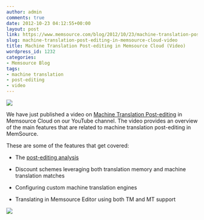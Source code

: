 ```yaml
---
author: admin
comments: true
date: 2012-10-23 04:12:55+00:00
layout: post
link: https://www.memsource.com/blog/2012/10/23/machine-translation-post-editing-in-memsource-cloud-video/
slug: machine-translation-post-editing-in-memsource-cloud-video
title: Machine Translation Post-editing in Memsource Cloud (Video)
wordpress_id: 1232
categories:
- Memsource Blog
tags:
- machine translation
- post-editing
- video
---
```


![](/wp-content/uploads/2012/08/MemSource-Cloud-–-medium.png)

We have just published a video on [Machine Translation Post-editing](http://youtu.be/V4sc84LHXjo) in Memsource Cloud on our YouTube channel. The video provides an overview of the main features that are related to machine translation post-editing in MemSource.<!-- more -->

These are some of the features that get covered:



	
  * The [post-editing analysis](http://wiki.memsource.com/wiki/Post-editing_Analysis)

	
  * Discount schemes leveraging both translation memory and machine translation matches

	
  * Configuring custom machine translation engines

	
  * Translating in Memsource Editor using both TM and MT support


[![](/wp-content/uploads/2012/10/mt-post-editing-300x169.png)](http://youtu.be/V4sc84LHXjo)
